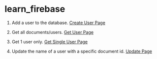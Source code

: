 # learn_firebase

1. Add a user to the database. [Create User Page](https://github.com/TuanMPhan/flutter_/blob/main/learn_firebase/lib/create_user_page.dart)

2. Get all documents/users. [Get User Page](https://github.com/TuanMPhan/flutter_/blob/main/learn_firebase/lib/read_user_page.dart)

3. Get 1 user only. [Get Single User Page](https://github.com/TuanMPhan/flutter_/blob/main/learn_firebase/lib/read_single_user.dart)

4. Update the name of a user with a specific document id. [Update Page](https://github.com/TuanMPhan/flutter_/blob/main/learn_firebase/lib/update.dart)